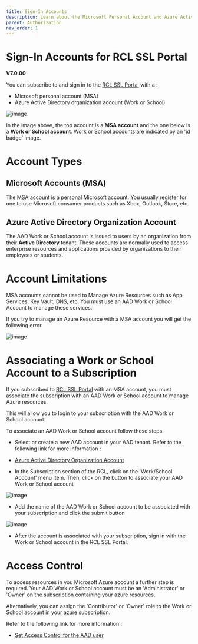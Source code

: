 ```yaml
---
title: Sign-In Accounts
description: Learn about the Microsoft Personal Account and Azure Active Directory Organization User Account used for sign-in in RCL applications
parent: Authorization
nav_order: 1
---
```


# Sign-In Accounts for RCL SSL Portal
**V7.0.00**

You can subscribe to and sign in to the [RCL SSL Portal](../portal/portal.md) with a :

- Microsoft personal account (MSA)
- Azure Active Directory organization account (Work or School)

![image](../images/authorization_signin/signin-account-types.png)

In the image above, the top account is a **MSA account** and the one below is a **Work or School account**. Work or School accounts are indicated by an 'id badge' image.

# Account Types

## Microsoft Accounts (MSA)

The MSA account is a personal Microsoft account. You usually register for one to use Microsoft consumer products such as Xbox, Outlook, Store, etc.

## Azure Active Directory Organization Account

The AAD Work or School account is issued to users by an organization from their **Active Directory** tenant. These accounts are normally used to access enterprise resources and applications provided by organizations to their employees or students.

# Account Limitations

MSA accounts cannot be used to Manage Azure Resources such as App Services, Key Vault, DNS, etc. You must use an AAD Work or School Account to manage these services.

If you try to manage an Azure Resource with a MSA account you will get the following error.

![image](../images/portal/arm-consent-error.PNG)

# Associating a Work or School Account to a Subscription

If you subscribed to [RCL SSL Portal](../portal/portal.md) with an MSA account, you must associate the subscription with an AAD Work or School account to manage Azure resources.

This will allow you to login to your subscription with the AAD Work or School account.

To associate an AAD Work or School account follow these steps.

- Select or create a new AAD account in your AAD tenant. Refer to the following link for more information :

- [Azure Active Directory Organization Account](./aad-account)

- In the Subscription section of the RCL, click on the 'Work/School Account' menu item. Then, click on the button to associate your AAD Work or School account

![image](../images/authorization_signin/signin-aad-associate-open.png)

- Add the name of the AAD Work or School account to be associated with your subscription and click the submit button

![image](../images/authorization_signin/signin-aad-associate.png)

- After the account is associated with your subscription, sign in with the Work or School account in the RCL SSL Portal.

# Access Control

To access resources in you Microsoft Azure account a further step is required. Your AAD Work or School account must be an 'Administrator' or 'Owner' on the subscription containing your azure resources. 

Alternatively, you can assign the 'Contributor' or 'Owner' role to the Work or School account in your azure subscription.

Refer to the following link for more information :

- [Set Access Control for the AAD user](./access-control-user)






